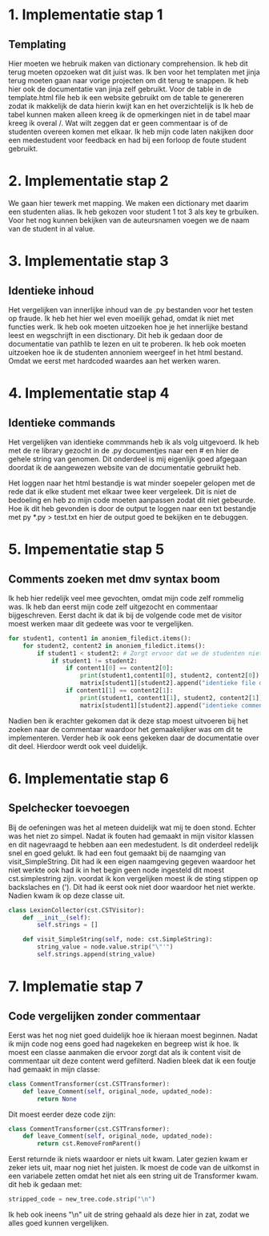 # 1. Implementatie stap 1

## Templating

Hier moeten we hebruik maken van dictionary comprehension. Ik heb dit terug moeten opzoeken wat dit juist was.
Ik ben voor het templaten met jinja terug moeten gaan naar vorige projecten om dit terug te snappen. Ik heb hier ook de documentatie van jinja zelf gebruikt.
Voor de table in de template.html file heb ik een website gebruikt om de table te genereren zodat ik makkelijk de data hierin kwijt kan en het overzichtelijk is
Ik heb de tabel kunnen maken alleen kreeg ik de opmerkingen niet in de tabel maar kreeg ik overal /. Wat wilt zeggen dat er geen commentaar is of de studenten overeen komen met elkaar. Ik heb mijn code laten nakijken door een medestudent voor feedback en had bij een forloop de foute student gebruikt.

# 2. Implementatie stap 2

We gaan hier tewerk met mapping. We maken een dictionary met daarim een studenten alias. Ik heb gekozen voor student 1 tot 3 als key te grbuiken. Voor het nog kunnen bekijken van de auteursnamen voegen we de naam van de student in al value.

# 3. Implementatie stap 3

## Identieke inhoud

Het vergelijken van innerlijke inhoud van de .py bestanden voor het testen op fraude.
Ik heb het hier wel even moeilijk gehad, omdat ik niet met functies werk. Ik heb ook moeten uitzoeken hoe je het innerlijke bestand leest en wegschrijft in een disctionary. Dit heb ik gedaan door de documentatie van pathlib te lezen en uit te proberen. Ik heb ook moeten uitzoeken hoe ik de studenten annoniem weergeef in het html bestand. Omdat we eerst met hardcoded waardes aan het werken waren.

# 4. Implementatie stap 4

## Identieke commands

Het vergelijken van identieke commmands heb ik als volg uitgevoerd. Ik heb met de re library gezocht in de .py documentjes naar een # en hier de gehele string van genomen. Dit onderdeel is mij eigenlijk goed afgegaan doordat ik de aangewezen website van de documentatie gebruikt heb.

Het loggen naar het html bestandje is wat minder soepeler gelopen met de rede dat ik elke student met elkaar twee keer vergeleek. Dit is niet de bedoeling en heb zo mijn code moeten aanpassen zodat dit niet gebeurde. Hoe ik dit heb gevonden is door de output te loggen naar een txt bestandje met py \*.py > test.txt en hier de output goed te bekijken en te debuggen.

# 5. Impementatie stap 5

## Comments zoeken met dmv syntax boom

Ik heb hier redelijk veel mee gevochten, omdat mijn code zelf rommelig was. Ik heb dan eerst mijn code zelf uitgezocht en commentaar bijgeschreven. Eerst dacht ik dat ik bij de volgende code met de visitor moest werken maar dit gedeete was voor te vergelijken.

```python
for student1, content1 in anoniem_filedict.items():
    for student2, content2 in anoniem_filedict.items():
        if student1 < student2: # Zorgt ervoor dat we de studenten niet meerdere keren nakijken
            if student1 != student2:
                if content1[0] == content2[0]:
                    print(student1,content1[0], student2, content2[0])
                    matrix[student1][student2].append("identieke file opdracht.py")
                if content1[1] == content2[1]:
                    print(student1, content1[1], student2, content2[1])
                    matrix[student1][student2].append("identieke commentaar")

```

Nadien ben ik erachter gekomen dat ik deze stap moest uitvoeren bij het zoeken naar de commentaar waardoor het gemaakelijker was om dit te implementeren. Verder heb ik ook eens gekeken daar de documentatie over dit deel. Hierdoor werdt ook veel duidelijk.

# 6. Implementatie stap 6

## Spelchecker toevoegen

Bij de oefeningen was het al meteen duidelijk wat mij te doen stond. Echter was het niet zo simpel. Nadat ik fouten had gemaakt in mijn visitor klassen en dit nagevraagd te hebben aan een medestudent. Is dit onderdeel redelijk snel en goed gelukt. Ik had een fout gemaakt bij de naamging van visit_SimpleString. Dit had ik een eigen naamgeving gegeven waardoor het niet werkte ook had ik in het begin geen node ingesteld dit moest cst.simplestring zijn. voordat ik kon vergelijken moest ik de sting stippen op backslaches en ('). Dit had ik eerst ook niet door waardoor het niet werkte. Nadien kwam ik op deze classe uit.

```python
class LexionCollector(cst.CSTVisitor):
    def __init__(self):
        self.strings = []

    def visit_SimpleString(self, node: cst.SimpleString):
        string_value = node.value.strip("\"'")
        self.strings.append(string_value)

```

# 7. Implematie stap 7

## Code vergelijken zonder commentaar

Eerst was het nog niet goed duidelijk hoe ik hieraan moest beginnen. Nadat ik mijn code nog eens goed had nagekeken en begreep wist ik hoe. Ik moest een classe aanmaken die ervoor zorgt dat als ik content visit de commentaar uit deze content werd gefilterd. Nadien bleek dat ik een foutje had gemaakt in mijn classe:

```python
class CommentTransformer(cst.CSTTransformer):
    def leave_Comment(self, original_node, updated_node):
        return None
```

Dit moest eerder deze code zijn:

```python
class CommentTransformer(cst.CSTTransformer):
    def leave_Comment(self, original_node, updated_node):
        return cst.RemoveFromParent()
```

Eerst returnde ik niets waardoor er niets uit kwam. Later gezien kwam er zeker iets uit, maar nog niet het juisten.
Ik moest de code van de uitkomst in een variabele zetten omdat het niet als een string uit de Transformer kwam. dit heb ik gedaan met:

```python
stripped_code = new_tree.code.strip("\n")
```

Ik heb ook ineens "\n" uit de string gehaald als deze hier in zat, zodat we alles goed kunnen vergelijken.
